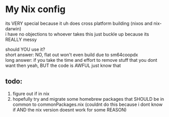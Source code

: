 # My Nix config

its VERY special because it uh does cross platform building (nixos and nix-darwin)  
i have no objections to whoever takes this just buckle up because its REALLY messy

should YOU use it?  
short answer: NO, flat out won't even build due to sm64coopdx  
long answer: if you take the time and effort to remove stuff that you dont want then yeah, BUT the code is AWFUL just know that

## todo:

1. figure out if in nix
2. hopefully try and migrate some homebrew packages that SHOULD be in common to commonPackages.nix (couldnt do this because i dont know if AND the nix version doesnt work for some REASON)
